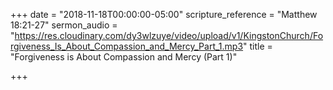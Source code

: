 +++
date = "2018-11-18T00:00:00-05:00"
scripture_reference = "Matthew 18:21-27"
sermon_audio = "https://res.cloudinary.com/dy3wlzuye/video/upload/v1/KingstonChurch/Forgiveness_Is_About_Compassion_and_Mercy_Part_1.mp3"
title = "Forgiveness is About Compassion and Mercy (Part 1)"

+++
